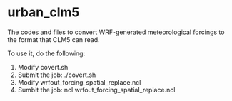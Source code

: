 # urban_clm5
The codes and files to convert WRF-generated meteorological forcings to the format that CLM5 can read.

To use it, do the following:
1. Modify covert.sh
2. Submit the job: ./covert.sh
3. Modify wrfout_forcing_spatial_replace.ncl
4. Sumbit the job: ncl wrfout_forcing_spatial_replace.ncl 
